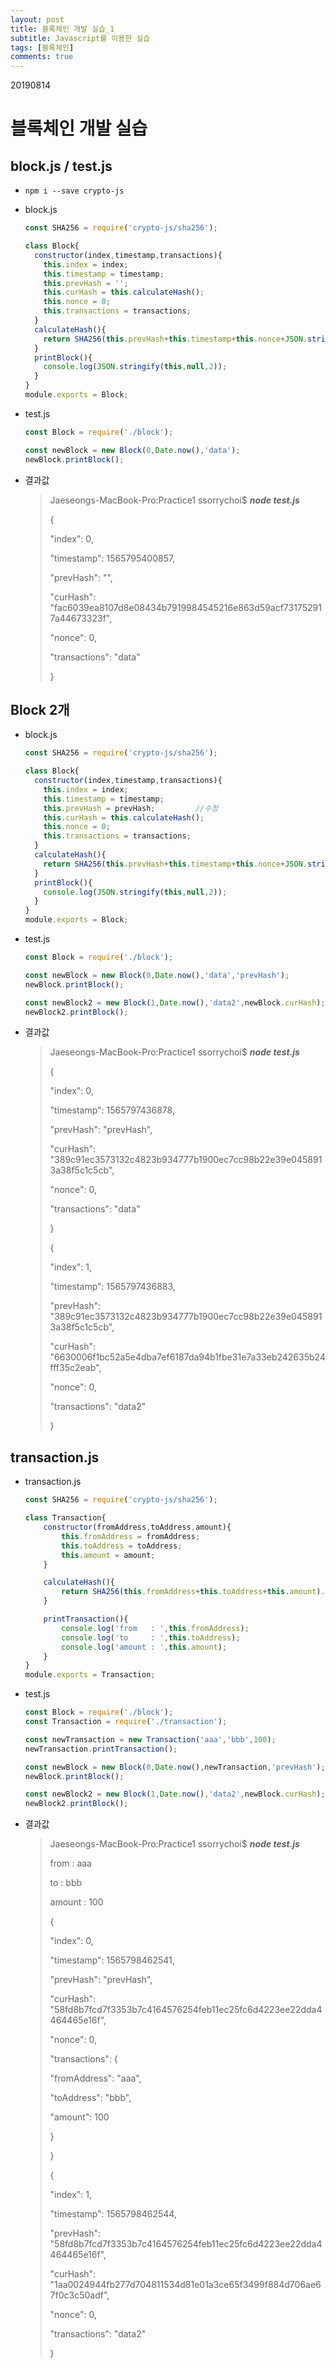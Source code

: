 ```yaml
---
layout: post
title: 블록체인 개발 실습_1
subtitle: Javascript를 이용한 실습
tags: [블록체인]
comments: true
---
```


20190814

# 블록체인 개발 실습

## block.js / test.js

- `npm i --save crypto-js`

- block.js

  ```javascript
  const SHA256 = require('crypto-js/sha256');
  
  class Block{
    constructor(index,timestamp,transactions){
      this.index = index;
      this.timestamp = timestamp;
      this.prevHash = '';
      this.curHash = this.calculateHash();
      this.nonce = 0;
      this.transactions = transactions;
    }
    calculateHash(){
      return SHA256(this.prevHash+this.timestamp+this.nonce+JSON.stringify(this.transactions)).toString();
    }
    printBlock(){
      console.log(JSON.stringify(this,null,2));
    }
  }
  module.exports = Block;
  ```

- test.js

  ```javascript
  const Block = require('./block');
  
  const newBlock = new Block(0,Date.now(),'data');
  newBlock.printBlock();
  ```

- 결과값

  > Jaeseongs-MacBook-Pro:Practice1 ssorrychoi$ ***node test.js***
  >
  > {
  >
  > "index": 0,
  >
  > "timestamp": 1565795400857,
  >
  > "prevHash": "",
  >
  > "curHash": "fac6039ea8107d8e08434b7919984545216e863d59acf731752917a44673323f",
  >
  > "nonce": 0,
  >
  > "transactions": "data"
  >
  > }



## Block 2개 

- block.js

  ```javascript
  const SHA256 = require('crypto-js/sha256');
  
  class Block{
    constructor(index,timestamp,transactions){
      this.index = index;
      this.timestamp = timestamp;
      this.prevHash = prevHash;			//수정
      this.curHash = this.calculateHash();
      this.nonce = 0;
      this.transactions = transactions;
    }
    calculateHash(){
      return SHA256(this.prevHash+this.timestamp+this.nonce+JSON.stringify(this.transactions)).toString();
    }
    printBlock(){
      console.log(JSON.stringify(this,null,2));
    }
  }
  module.exports = Block;
  ```

- test.js

  ```javascript
  const Block = require('./block');
  
  const newBlock = new Block(0,Date.now(),'data','prevHash');
  newBlock.printBlock();
  
  const newBlock2 = new Block(1,Date.now(),'data2',newBlock.curHash);
  newBlock2.printBlock();
  ```

- 결과값

  > Jaeseongs-MacBook-Pro:Practice1 ssorrychoi$ ***node test.js***
  >
  > {
  >
  > "index": 0,
  >
  > "timestamp": 1565797436878,
  >
  > "prevHash": "prevHash",
  >
  > "curHash": "389c91ec3573132c4823b934777b1900ec7cc98b22e39e0458913a38f5c1c5cb",
  >
  > "nonce": 0,
  >
  > "transactions": "data"
  >
  > }
  >
  > {
  >
  > "index": 1,
  >
  > "timestamp": 1565797436883,
  >
  > "prevHash": "389c91ec3573132c4823b934777b1900ec7cc98b22e39e0458913a38f5c1c5cb",
  >
  > "curHash": "6630006f1bc52a5e4dba7ef6187da94b1fbe31e7a33eb242635b24fff35c2eab",
  >
  > "nonce": 0,
  >
  > "transactions": "data2"
  >
  > }



## transaction.js

- transaction.js

  ```javascript
  const SHA256 = require('crypto-js/sha256');
  
  class Transaction{
      constructor(fromAddress,toAddress,amount){
          this.fromAddress = fromAddress;
          this.toAddress = toAddress;
          this.amount = amount;
      }
  
      calculateHash(){
          return SHA256(this.fromAddress+this.toAddress+this.amount).toString();
      }
  
      printTransaction(){
          console.log('from   : ',this.fromAddress);
          console.log('to     : ',this.toAddress);
          console.log('amount : ',this.amount);
      }
  }
  module.exports = Transaction;
  ```

- test.js

  ```javascript
  const Block = require('./block');
  const Transaction = require('./transaction');
  
  const newTransaction = new Transaction('aaa','bbb',100);
  newTransaction.printTransaction();
  
  const newBlock = new Block(0,Date.now(),newTransaction,'prevHash');
  newBlock.printBlock();
  
  const newBlock2 = new Block(1,Date.now(),'data2',newBlock.curHash);
  newBlock2.printBlock();
  ```

- 결과값

  > Jaeseongs-MacBook-Pro:Practice1 ssorrychoi$ ***node test.js***
  >
  > from   :  aaa
  >
  > to     :  bbb
  >
  > amount :  100
  >
  > {
  >
  > "index": 0,
  >
  > "timestamp": 1565798462541,
  >
  > "prevHash": "prevHash",
  >
  > "curHash": "58fd8b7fcd7f3353b7c4164576254feb11ec25fc6d4223ee22dda4464465e16f",
  >
  > "nonce": 0,
  >
  > "transactions": {
  >
  >  "fromAddress": "aaa",
  >
  >  "toAddress": "bbb",
  >
  >  "amount": 100
  >
  > }
  >
  > }
  >
  > {
  >
  > "index": 1,
  >
  > "timestamp": 1565798462544,
  >
  > "prevHash": "58fd8b7fcd7f3353b7c4164576254feb11ec25fc6d4223ee22dda4464465e16f",
  >
  > "curHash": "1aa0024944fb277d704811534d81e01a3ce65f3499f884d706ae67f0c3c50adf",
  >
  > "nonce": 0,
  >
  > "transactions": "data2"
  >
  > }

